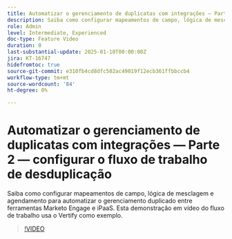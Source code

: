 ```yaml
---
title: Automatizar o gerenciamento de duplicatas com integrações — Parte 2 — configurar o fluxo de trabalho de desduplicação
description: Saiba como configurar mapeamentos de campo, lógica de mesclagem e agendamento para automatizar o gerenciamento duplicado entre ferramentas Marketo Engage e iPaaS. Esta demonstração em vídeo do fluxo de trabalho usa o Vertify como exemplo.
role: Admin
level: Intermediate, Experienced
doc-type: Feature Video
duration: 0
last-substantial-update: 2025-01-10T00:00:00Z
jira: KT-16747
hidefromtoc: true
source-git-commit: e310fb4cd8dfc502ac49019f12ecb361ffbbccb4
workflow-type: tm+mt
source-wordcount: '84'
ht-degree: 0%

---
```



# Automatizar o gerenciamento de duplicatas com integrações — Parte 2 — configurar o fluxo de trabalho de desduplicação

Saiba como configurar mapeamentos de campo, lógica de mesclagem e agendamento para automatizar o gerenciamento duplicado entre ferramentas Marketo Engage e iPaaS. Esta demonstração em vídeo do fluxo de trabalho usa o Vertify como exemplo.

>[!VIDEO](https://video.tv.adobe.com/v/3429486/?learn=on&enablevpops)
